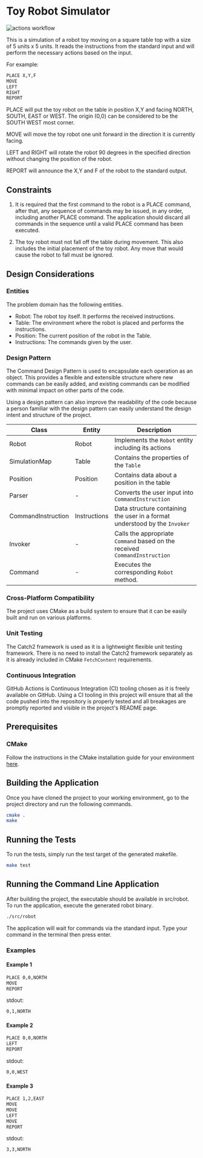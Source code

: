 # Toy Robot Simulator

![actions workflow](https://github.com/donfiguerres/toy-robot-simulator/actions/workflows/cmake.yml/badge.svg)

This is a simulation of a robot toy moving on a square table top with a size of
5 units x 5 units. It reads the instructions from the standard input and will
perform the necessary actions based on the input.

For example:

```bash
PLACE X,Y,F
MOVE
LEFT
RIGHT
REPORT
```

PLACE will put the toy robot on the table in position X,Y and facing NORTH,
SOUTH, EAST or WEST. The origin (0,0) can be considered to be the SOUTH WEST
most corner.

MOVE will move the toy robot one unit forward in the direction it is currently
facing.

LEFT and RIGHT will rotate the robot 90 degrees in the specified direction
without changing the position of the robot.

REPORT will announce the X,Y and F of the robot to the standard output.

## Constraints

1. It is required that the first command to the robot is a PLACE command, after
that, any sequence of commands may be issued, in any order, including another
PLACE command. The application should discard all commands in the sequence
until a valid PLACE command has been executed.

2. The toy robot must not fall off the table during movement. This also
includes the initial placement of the toy robot. Any move that would cause the
robot to fall must be ignored.

## Design Considerations

### Entities

The problem domain has the following entities.

- Robot: The robot toy itself. It performs the received instructions.
- Table: The environment where the robot is placed and performs the
instructions.
- Position: The current position of the robot in the Table.
- Instructions: The commands given by the user.

### Design Pattern

The Command Design Pattern is used to encapsulate each operation as an object.
This provides a flexible and extensible structure where new commands can be
easily added, and existing commands can be modified with minimal impact on
other parts of the code.

Using a design pattern can also improve the readability of the code because a
person familiar with the design pattern can easily understand the design intent
and structure of the project.

| Class              | Entity       | Description                                                                     |
| ------------------ | -----------  | ------------------------------------------------------------------------------- |
| Robot              | Robot        | Implements the `Robot` entity including its actions                             |
| SimulationMap      | Table        | Contains the properties of the `Table`                                          |
| Position           | Position     | Contains data about a position in the table                                     |
| Parser             | -            | Converts the user input into `CommandInstruction`                               |
| CommandInstruction | Instructions | Data structure containing the user in a format understood by the `Invoker` |
| Invoker            | -            | Calls the appropriate `Command` based on the received `CommandInstruction`           |
| Command            | -            | Executes the corresponding `Robot` method.                                                |

### Cross-Platform Compatibility

The project uses CMake as a build system to ensure that it can be easily built
and run on various platforms.

### Unit Testing

The Catch2 framework is used as it is a lightweight flexible unit testing
framework. There is no need to install the Catch2 framework separately as it is
already included in CMake `FetchContent` requirements.

### Continuous Integration

GitHub Actions is Continuous Integration (CI) tooling chosen as it is freely
available on GitHub. Using a CI tooling in this project will ensure that all
the code pushed into the repository is properly tested and all breakages
are promptly reported and visible in the project's README page.

## Prerequisites

### CMake

Follow the instructions in the CMake installation guide for your environment
[here](https://cmake.org/install/).

## Building the Application

Once you have cloned the project to your working environment, go to the
project directory and run the following commands.

```bash
cmake .
make
```

## Running the Tests

To run the tests, simply run the test target of the generated makefile.

```bash
make test
```

## Running the Command Line Application

After building the project, the executable should be available in src/robot.
To run the application, execute the generated robot binary.

```bash
./src/robot
```

The application will wait for commands via the standard input. Type your command
in the terminal then press enter.

### Examples

#### Example 1

```bash
PLACE 0,0,NORTH
MOVE
REPORT
```

stdout:

```bash
0,1,NORTH
```

#### Example 2

```bash
PLACE 0,0,NORTH
LEFT
REPORT
```

stdout:

```bash
0,0,WEST
```

#### Example 3

```bash
PLACE 1,2,EAST
MOVE
MOVE
LEFT
MOVE
REPORT
```

stdout:

```bash
3,3,NORTH
```
